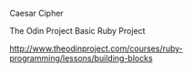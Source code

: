 Caesar Cipher

The Odin Project
Basic Ruby Project

http://www.theodinproject.com/courses/ruby-programming/lessons/building-blocks
